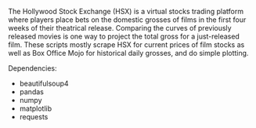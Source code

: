 The Hollywood Stock Exchange (HSX) is a virtual stocks trading platform where players place bets on the domestic grosses of films in the first four weeks of their theatrical release. Comparing the curves of previously released movies is one way to project the total gross for a just-released film. These scripts mostly scrape HSX for current prices of film stocks as well as Box Office Mojo for historical daily grosses, and do simple plotting.

Dependencies:
 * beautifulsoup4
 * pandas
 * numpy
 * matplotlib
 * requests
